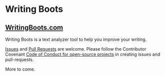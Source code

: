 # Writing Boots

## [WritingBoots.com](https://writingboots.com)

Writing Boots is a text analyzer tool to help you improve your writing.

[Issues](https://github.com/stephenburgess8/writingboots/issues) and [Pull Requests](https://github.com/stephenburgess8/writingboots/issues#fork-destination-box) are welcome. Please follow the Contributor Covenant [Code of Conduct for open-source projects](https://www.contributor-covenant.org/) in creating issues and pull-requests.

More to come.

